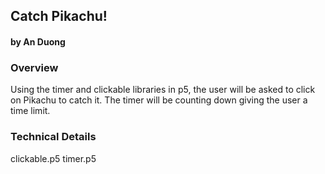 ## Catch Pikachu!
#### by An Duong



### Overview
Using the timer and clickable libraries in p5, the user will be asked to click on Pikachu to catch it. The timer will be counting down giving the user a time limit. 


### Technical Details

clickable.p5
timer.p5